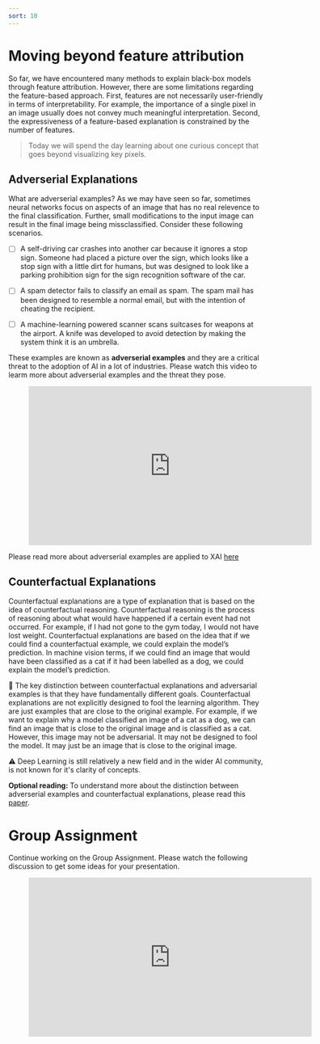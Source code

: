 ```yaml
---
sort: 10
---
```


# Moving beyond feature attribution
So far, we have encountered many methods to explain black-box models through
feature attribution. However, there are some limitations regarding the
feature-based approach. First, features are not necessarily user-friendly
in terms of interpretability. For example, the importance of a single pixel
in an image usually does not convey much meaningful interpretation.
Second, the expressiveness of a feature-based explanation is constrained by the number of features.

> Today we will spend the day learning about one curious concept that goes beyond visualizing key pixels.

## Adverserial Explanations

What are adverserial examples? As we may have seen so far, sometimes neural networks focus on aspects of an image that has no real relevence to the final classification. Further, small modifications to the input image can result in the final image being missclassified. Consider these following scenarios.

- [ ] A self-driving car crashes into another car because it ignores a stop sign. Someone had placed a picture over the sign, which looks like a stop sign with a little dirt for humans, but was designed to look like a parking prohibition sign for the sign recognition software of the car.

- [ ] A spam detector fails to classify an email as spam. The spam mail has been designed to resemble a normal email, but with the intention of cheating the recipient.

- [ ] A machine-learning powered scanner scans suitcases for weapons at the airport. A knife was developed to avoid detection by making the system think it is an umbrella.

These examples are known as **adverserial examples** and they are a critical threat to the adoption of AI in a lot of industries. Please watch this video to learm more about adverserial examples and the threat they pose.

<!-- blank line -->
<figure class="video_container">
<iframe width="560" height="315" src="https://www.youtube-nocookie.com/embed/4rFOkpI0Lcg" title="YouTube video player" frameborder="0" allow="accelerometer; autoplay; clipboard-write; encrypted-media; gyroscope; picture-in-picture" allowfullscreen></iframe>
</figure>
<!-- blank line -->

Please read more about adverserial examples are applied to XAI [here](https://christophm.github.io/interpretable-ml-book/adversarial.html)

## Counterfactual Explanations

Counterfactual explanations are a type of explanation that is based on the idea of counterfactual reasoning. Counterfactual reasoning is the process of reasoning about what would have happened if a certain event had not occurred. For example, if I had not gone to the gym today, I would not have lost weight. Counterfactual explanations are based on the idea that if we could find a counterfactual example, we could explain the model’s prediction. In machine vision terms, if we could find an image that would have been classified as a cat if it had been labelled as a dog, we could explain the model’s prediction. 

:bell: The key distinction between counterfactual explanations and adversarial examples is that they have fundamentally different goals. Counterfactual explanations are not explicitly designed to fool the learning algorithm. They are just examples that are close to the original example. For example, if we want to explain why a model classified an image of a cat as a dog, we can find an image that is close to the original image and is classified as a cat. However, this image may not be adversarial. It may not be designed to fool the model. It may just be an image that is close to the original image. 

:warning: Deep Learning is still relatively a new field and in the wider AI community, is not known for it's clarity of concepts.

**Optional reading:** To understand more about the distinction between adverserial examples and counterfactual explanations, please read this [paper](https://link.springer.com/article/10.1007/s11023-021-09580-9).

# Group Assignment

Continue working on the Group Assignment. 
Please watch the following discussion to get some ideas for your presentation.

<!-- blank line -->
<figure class="video_container">
<iframe width="560" height="315" src="https://www.youtube-nocookie.com/embed/0LIACHcxpHU" title="YouTube video player" frameborder="0" allow="accelerometer; autoplay; clipboard-write; encrypted-media; gyroscope; picture-in-picture" allowfullscreen></iframe>
</figure>
<!-- blank line -->

